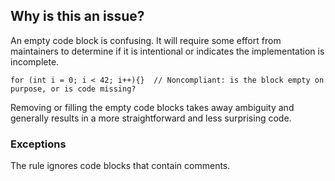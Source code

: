 ## Why is this an issue?

An empty code block is confusing. It will require some effort from maintainers to determine if it is intentional or indicates the implementation is
incomplete.

    for (int i = 0; i < 42; i++){}  // Noncompliant: is the block empty on purpose, or is code missing?

Removing or filling the empty code blocks takes away ambiguity and generally results in a more straightforward and less surprising code.

### Exceptions

The rule ignores code blocks that contain comments.